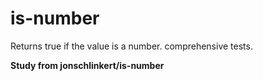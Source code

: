 # is-number
Returns true if the value is a number. comprehensive tests.

**Study from jonschlinkert/is-number**
